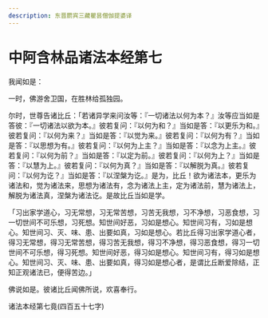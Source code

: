 ```yaml
---
description: 东晋罽宾三藏瞿昙僧伽提婆译
---
```


# 中阿含林品诸法本经第七

我闻如是：

一时，佛游舍卫国，在胜林给孤独园。

尔时，世尊告诸比丘：「若诸异学来问汝等：『一切诸法以何为本？』汝等应当如是答彼：『一切诸法以欲为本。』彼若复问：『以何为和？』当如是答：『以更乐为和。』彼若复问：『以何为来？』当如是答：『以觉为来。』彼若复问：『以何为有？』当如是答：『以思想为有。』彼若复问：『以何为上主？』当如是答：『以念为上主。』彼若复问：『以何为前？』当如是答：『以定为前。』彼若复问：『以何为上？』当如是答：『以慧为上。』彼若复问：『以何为真？』当如是答：『以解脱为真。』彼若复问：『以何为讫？』当如是答：『以涅槃为讫。』是为，比丘！欲为诸法本，更乐为诸法和，觉为诸法来，思想为诸法有，念为诸法上主，定为诸法前，慧为诸法上，解脱为诸法真，涅槃为诸法讫。是故比丘当如是学。

「习出家学道心，习无常想，习无常苦想，习苦无我想，习不净想，习恶食想，习一切世间不可乐想，习死想。知世间好恶，习如是想心。知世间习有，习如是想心。知世间习、灭、味、患、出要如真，习如是想心。若比丘得习出家学道心者，得习无常想，得习无常苦想，得习苦无我想，得习不净想，得习恶食想，得习一切世间不可乐想，得习死想。知世间好恶，得习如是想心。知世间习有，得习如是想心。知世间习、灭、味、患、出要如真，得习如是想心者，是谓比丘断爱除结，正知正观诸法已，便得苦边。」

佛说如是。彼诸比丘闻佛所说，欢喜奉行。

诸法本经第七竟(四百五十七字)
